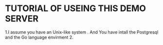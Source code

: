 # TUTORIAL OF USEING THIS DEMO SERVER


1.I assume you have an Unix-like system . And You have intall the Postgresql  and the Go language envirment
2.

